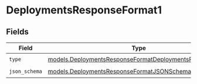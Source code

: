 # DeploymentsResponseFormat1


## Fields

| Field                                                                                                                    | Type                                                                                                                     | Required                                                                                                                 | Description                                                                                                              |
| ------------------------------------------------------------------------------------------------------------------------ | ------------------------------------------------------------------------------------------------------------------------ | ------------------------------------------------------------------------------------------------------------------------ | ------------------------------------------------------------------------------------------------------------------------ |
| `type`                                                                                                                   | [models.DeploymentsResponseFormatDeploymentsResponseType](../models/deploymentsresponseformatdeploymentsresponsetype.md) | :heavy_check_mark:                                                                                                       | N/A                                                                                                                      |
| `json_schema`                                                                                                            | [models.DeploymentsResponseFormatJSONSchema](../models/deploymentsresponseformatjsonschema.md)                           | :heavy_check_mark:                                                                                                       | N/A                                                                                                                      |